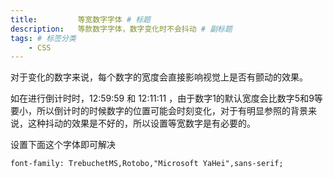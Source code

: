 ```yaml
---
title:         等宽数字字体 # 标题
description:   等款数字字体，数字变化时不会抖动 # 副标题
tags: # 标签分类
    - CSS
---
```



对于变化的数字来说，每个数字的宽度会直接影响视觉上是否有颤动的效果。

如在进行倒计时时，12:59:59 和 12:11:11 ，由于数字1的默认宽度会比数字5和9等要小，所以倒计时的时候数字的位置可能会时刻变化，对于有明显参照的背景来说，这种抖动的效果是不好的，所以设置等宽数字是有必要的。


设置下面这个字体即可解决
```
font-family: TrebuchetMS,Rotobo,"Microsoft YaHei",sans-serif;
```